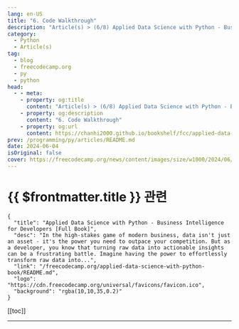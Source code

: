 ```yaml
---
lang: en-US
title: "6. Code Walkthrough"
description: "Article(s) > (6/8) Applied Data Science with Python - Business Intelligence for Developers [Full Book]"
category: 
  - Python
  - Article(s)
tag: 
  - blog
  - freecodecamp.org
  - py
  - python
head:
  - - meta:
    - property: og:title
      content: "Article(s) > (6/8) Applied Data Science with Python - Business Intelligence for Developers [Full Book]"
    - property: og:description
      content: "6. Code Walkthrough"
    - property: og:url
      content: https://chanhi2000.github.io/bookshelf/fcc/applied-data-science-with-python-book/6-code-walkthrough.html
prev: /programming/py/articles/README.md
date: 2024-06-04
isOriginal: false
cover: https://freecodecamp.org/news/content/images/size/w1000/2024/06/Applied-Data-Science-with-Python-Cover-Version-2--1-.png
---
```


# {{ $frontmatter.title }} 관련

```component VPCard
{
  "title": "Applied Data Science with Python - Business Intelligence for Developers [Full Book]",
  "desc": "In the high-stakes game of modern business, data isn't just an asset - it's the power you need to outpace your competition. But as a developer, you know that turning raw data into actionable insights can be a frustrating battle. Imagine having the power to effortlessly transform raw data into...",
  "link": "/freecodecamp.org/applied-data-science-with-python-book/README.md",
  "logo": "https://cdn.freecodecamp.org/universal/favicons/favicon.ico",
  "background": "rgba(10,10,35,0.2)"
}
```

[[toc]]

---

<SiteInfo
  name="Applied Data Science with Python - Business Intelligence for Developers [Full Book]"
  desc="In the high-stakes game of modern business, data isn't just an asset - it's the power you need to outpace your competition. But as a developer, you know that turning raw data into actionable insights can be a frustrating battle. Imagine having the power to effortlessly transform raw data into..."
  url="https://freecodecamp.org/news/applied-data-science-with-python-book/"
  logo="https://cdn.freecodecamp.org/universal/favicons/favicon.ico"
  preview="https://freecodecamp.org/news/content/images/size/w1000/2024/06/Applied-Data-Science-with-Python-Cover-Version-2--1-.png"/>

<!-- TODO: 작성 -->

<!-- 
## Code Walkthrough:

Now we'll go through the Python code piece by piece so you can put this project together yourself. I'll explain each section and its outcome within the context of retail sales analysis.

### Import Libraries:

```py
import pandas as pd
import numpy as np
import matplotlib.pyplot as plt
import seaborn as sns
from google.colab import drive
```

- **`pandas`:**  The cornerstone for data manipulation and analysis. Used for working with DataFrames (like spreadsheet structures).
- **`numpy`:** Provides tools for numerical computations, arrays, and mathematical functions.
- **`matplotlib.pyplot`:**  The core plotting library in Python, enabling creation of charts and graphs.
- **`seaborn`:** Builds on Matplotlib, offering a higher-level interface for attractive statistical visualizations.
- **`google.colab import drive`:** For working with Google Drive in a Colab environment, allowing file access.

### Data Loading and Preparation:

```py
drive.mount('/content/drive')
df = pd.read_csv(r"/content/sample_data/train.csv")
df.head()
df.info()
```

- **`drive.mount('/content/drive')`:** Mounts your Google Drive, enabling access to files within your Colab notebook.
<li>**`df = pd.read_csv(...)`:** Reads the CSV data file into a pandas DataFrame named 'df'.
<li>**`df.head()`:** Displays the first few rows of the DataFrame, giving a quick preview of the data.
<li>**`df.info()`:** Summarizes the DataFrame, showing column names, data types, and non-null counts.

### Handling Missing Data:

```py
null_count = df['Postal Code'].isnull().sum()
print(null_count)
df["Postal Code"].fillna(0, inplace = True)
df['Postal Code'] = df['Postal Code'].astype(int)
df.info()
```

- **`null_count = ...`:** Counts the number of missing values (`NaN`) in the 'Postal Code' column.
- **`df["Postal Code"].fillna(0, inplace = True)`:**  Replaces missing 'Postal Code' values with 0 directly in the DataFrame.
- **`df['Postal Code'] = ...astype(int)`:**  Converts the 'Postal Code' column to an integer data type.
- **`df.info()`:** Checks the DataFrame again to ensure data types and null values are handled correctly.

### Checking for Duplicates:

```py
if df.duplicated().sum() > 0: 
  print("Duplicates exist in the DataFrame.")
else:
  print("No duplicates found in the DataFrame.")
```

- **`df.duplicated().sum() > 0:`** This condition checks if there are any duplicated rows in the DataFrame.
- **`if...else`:** Prints an appropriate message indicating whether duplicates were found.

### Exploratory Data Analysis (EDA)

##### -customer-segmentation">Customer Segmentation

Our first step in understanding our customer base is to identify the different segments that exist within it. Let's see how the code helps us do this:

```py
types_of_customers = df['Segment'].unique()
print(types_of_customers)
```

This line of code takes a peek at your dataset's 'Segment' column and extracts all the unique values found within. It's likely that each of these values represents a distinct group of customers who share certain characteristics or behaviors.

Next, we want to know how big each of these segments is:

```py
number_of_customers = df['Segment'].value_counts().reset_index()
number_of_customers = number_of_customers.rename(columns={'Segment': 'Total Customers'})
print(number_of_customers.head())
```

This code snippet counts how many customers fall into each segment. To make the results easier to understand, we rename a column for clarity.

#### 1. Visualizing the Distribution

Now, let's create a pie chart to visualize the breakdown of our customer base:

```py
plt.pie(number_of_customers['count'], labels=number_of_customers['Total Customers'], autopct='%1.1f%%') 
plt.title('Distribution of Clients')
plt.show()
```

This pie chart gives us a quick visual understanding of the relative sizes of our customer segments.

#### 2. Analyzing Sales Across Segments

Knowing which segments are the most numerous is helpful, but which ones drive the most sales? Let's find out:

```py
sales_per_segment = df.groupby('Segment')['Sales'].sum().reset_index()
sales_per_segment = sales_per_segment.rename(columns={'Segment': 'Customer Type', 'Sales': 'Total Sales'})
print(sales_per_segment) 

# Bar Chart:
plt.bar(sales_per_segment['Customer Type'], sales_per_segment['Total Sales'])

# Labels and Title
plt.title('Sales per Customer Category')
plt.xlabel('Customer Type')
plt.ylabel('Total Sales')
plt.show()

# Pie Chart:
plt.pie(sales_per_segment['Total Sales'], labels=sales_per_segment['Customer Type'], autopct='%1.1f%%')

# Title
plt.title('Sales per Customer Category')
plt.show()
```

This code calculates the total sales generated by each customer segment. We then create bar and pie charts to visualize this sales performance, helping us identify the most valuable segments to the business.

#### 3. The Power of Segmentation

By understanding the composition of your customer base, their sizes, and how they contribute to sales, you gain valuable insights to guide your business strategy. This knowledge empowers you to  make informed decisions about marketing campaigns, resource allocation, and even product development to better serve your customers.

##### -customer-loyalty">Customer Loyalty

```py
customer_order_frequency = df.groupby(['Customer ID', 'Customer Name', 'Segment'])['Order ID'].count().reset_index()
customer_order_frequency.rename(columns={'Order ID': 'Total Orders'}, inplace=True)

repeat_customers = customer_order_frequency[customer_order_frequency['Total Orders'] >= 1]
repeat_customers_sorted = repeat_customers.sort_values(by='Total Orders', ascending=False)
print(repeat_customers_sorted.head(12).reset_index(drop=True))
```

- **`customer_order_frequency = ...`**: Calculates order frequency (count) for each unique customer.
<li>**`repeat_customers = ...`**: Isolates customers who have placed more than one order.
<li>**`repeat_customers_sorted = ...`**: Sorts repeat customers by their order frequency.
<li>**`print(...)`:** Displays top repeat customers.

**Finding Your Top-Spending Customers**

Identifying who spends the most at your store is valuable. This lets you focus your marketing efforts and create special programs for your most loyal, high-value customers. Let's break down how to do this with a bit of Python and pandas.

**Prerequisites:**

- You have a dataset (usually a CSV file) loaded into a pandas DataFrame named `df`.
<li>Your DataFrame includes columns like "Customer ID", "Customer Name", "Segment", and "Sales".

**Step 1: Group and Sum**

```py
customer_sales = df.groupby(['Customer ID', 'Customer Name', 'Segment'])['Sales'].sum().reset_index()
```

**Explanation:**

- We use `groupby` to bundle together all the purchases made by each unique customer (based on their ID and other details).
<li>We focus on the 'Sales' column and calculate the `sum` to get their total spending.
<li>`reset_index()` tidies up the output so it looks like a normal table again.

**Step 2: Sorting for the Top**

```py
top_spenders = customer_sales.sort_values(by='Sales', ascending=False)
```

**Explanation:**

- We take our `customer_sales` table and `sort_values` based on the 'Sales' column.
<li>`ascending=False` puts the customers with the highest spending at the top of our list.

**Step 3: Print the Results**

```py
print(top_spenders.head(10).reset_index(drop=True))
```

**Explanation:**

- `.head(10)` grabs the first 10 rows, showing our top 10 spenders.
- `.reset_index(drop=True)` gives our results a clean index from 0 to 9, making it easier to read.

**The Output:**

You'll get a nice table showing your top customers, their details, and their total spending.

Now that you know who your top spenders are, you can:

- **Target promotions directly to them:** They're likely to be receptive to offers and new products.
- **Build loyalty programs:** Reward their spending with exclusive benefits.
- **Personalize their experience:** Use their purchase history to recommend other things they might like.

##### -understanding-your-shipping-methods">Understanding Your Shipping Methods

Let's figure out which shipping options your customers use most often. This helps you make sure you're offering the right choices and can spot any potential areas for improvement.

**Prerequisites**

- You have your sales data loaded as a pandas DataFrame named `df`.
- This DataFrame has a column named 'Ship Mode' that indicates the shipping method used for each order.

**Step 1:  What Shipping Methods Do You Offer?**

```py
types_of_customers = df['Ship Mode'].unique()
print(types_of_customers)
```

**Explanation:**

- We grab the 'Ship Mode' column and find all the `unique` shipping options within it.
<li>This line neatly prints a list of the different shipping methods you use.

**Step 2: How Popular is Each Method?**

```py
shipping_model = df['Ship Mode'].value_counts().reset_index()
shipping_model = shipping_model.rename(columns={'index':'Use Frequency', 'Ship Mode': 'Mode of Shipment', 'count' : 'Use Frequency'})
print(shipping_model)
```

**Explanation:**

- `value_counts()` counts how many times each shipping method appears in your data.
<li>We do some tidying up with `reset_index()` and `rename()` to make the output look like a clear table.
<li>You now have a table showing each 'Mode of Shipment' and its 'Use Frequency'!

**Step 3: Visualizing the Results**

```py
plt.pie(shipping_model['Use Frequency'], labels=shipping_model['Mode of Shipment'], autopct='%1.1f%%') 
plt.title('Popular Mode Of Shipment')
plt.show()
```

**Explanation:**

- We create a pie chart to visualize how much each shipping method is used. Each slice represents a method, and its size shows its popularity.
<li>`autopct='%1.1f%%'` adds percentages to the pie chart for clarity.

**What This Tells You**:

- **Customer Preferences:** See which shipping methods are most popular. Do customers lean towards speed or affordability?
<li>**Potential for Improvement:** Are any important shipping methods rarely used? Maybe they're too expensive, or customers aren't aware of them.
<li>**Data for Decisions:** Use this info to negotiate better rates with carriers, offer shipping options your customers want, and streamline your operations.

##### -exploring-sales-across-locations">Exploring Sales Across Locations

Knowing where your customers are coming from and where the most sales happen is valuable for targeting your efforts. Let's dive into the code.

**Prerequisites**

- You have a pandas DataFrame named `df`.
<li>It contains columns named 'State' and 'City' (representing customer locations) and 'Sales'.

**Step 1: Customers by State**

```py
state = df['State'].value_counts().reset_index()
state = state.rename(columns={'index':'State', 'State':'Number_of_customers'})
print(state.head(20))
```

**Explanation:**

- We count how many customers are in each state using `value_counts()`.
<li>We tidy up the output and rename columns for clarity.
<li>This shows a table of states with the 'Number_of_customers' in each.

**Step 2: Customers by City**

```py
city = df['City'].value_counts().reset_index()
city= city.rename(columns={'index':'City', 'City':'Number_of_customers'})
print(city.head(15))
```

**Explanation:**

- Very similar to the above, but we focus on 'City' to see customer concentration within states.
<li>This gives you a table of your top cities based on customer count.

**Step 3: Sales by State**

```py
state_sales = df.groupby(['State'])['Sales'].sum().reset_index()
top_sales = state_sales.sort_values(by='Sales', ascending=False)
print(top_sales.head(20).reset_index(drop=True))
```

**Explanation:**

- We group by 'State' and sum the 'Sales' to see total spending per state.
<li>Sorting shows your top-earning states.

**Step 4: Sales by City**

```py
city_sales = df.groupby(['City'])['Sales'].sum().reset_index()
top_city_sales = city_sales.sort_values(by='Sales', ascending=False)
print(top_city_sales.head(20).reset_index(drop=True))
```

**Explanation:**

- Again, we group, but now by 'City' to find total sales per city.
<li>Sorting reveals your highest-earning cities overall.

**Step 5: Sales by State and City (Optional)**

```py
state_city_sales = df.groupby(['State','City'])['Sales'].sum().reset_index()
print(state_city_sales.head(20))
```

**Explanation:**

- Combines 'State' and 'City' for maximum detail about where your sales are concentrated.

**Insights You Gain**:

- **Target Marketing:** Focus on high-performing states/cities where your customer base is large.
<li>**Expansion Planning:** Spot states with lots of customers but low sales - maybe there's room to grow.
<li>**Localize Offers:** Tailor promotions to specific locations based on their spending habits.

##### -exploring-your-product-mix">Exploring Your Product Mix

Understanding what products drive your sales is crucial. Let's break down how your code helps you analyze this.

**Prerequisites**

- You have a pandas DataFrame named `df`.
<li>It contains columns named 'Category' (broad product type), 'Sub-Category' (more specific product type), and 'Sales'.

**Step 1: What Products Do You Carry?**

```py
products = df['Category'].unique()
print(products)

product_subcategory = df['Sub-Category'].unique()
print(product_subcategory)
```

**Explanation:**

- We use `.unique()` to find all the different categories and sub-categories in your inventory.
<li>This provides a snapshot of your product offerings.

**Step 2: How Many Sub-Categories?**

```py
product_subcategory = df['Sub-Category'].nunique()
print(product_subcategory)
```

**Explanation:**

- `.nunique()` counts the number of unique sub-categories, showing the breadth of your product selections within broader categories.

**Step 3: Category and Sub-Category Breakdown**

```py
subcategory_count = df.groupby('Category')['Sub-Category'].nunique().reset_index()
subcategory_count = subcategory_count.sort_values(by='Sub-Category', ascending=False)
print(subcategory_count)
```

**Explanation:**

- We group by 'Category' and count the unique sub-categories within each.
<li>Sorting reveals which categories offer the greatest product variety.

**Step 4: Sales by Category and Sub-Category**

```py
subcategory_count_sales = df.groupby(['Category','Sub-Category'])['Sales'].sum().reset_index()
print(subcategory_count_sales)
```

**Explanation:**

- We get granular, grouping by both 'Category' and 'Sub-Category' to calculate total sales for each combination.
<li>This helps spot your best-selling individual products as well as strong categories.

**Step 5: Top Categories by Sales**

```py
product_category = df.groupby(['Category'])['Sales'].sum().reset_index()
top_product_category = product_category.sort_values(by='Sales', ascending=False)
print(top_product_category.reset_index(drop=True))

# Plotting a pie chart
plt.pie(...) # Your pie chart code
```

**Explanation:**

- We group by 'Category' and sum 'Sales' to get total revenue per category.
<li>Sorting shows your top earners.
<li>The pie chart visualizes the contribution of each category to overall sales

**Step 6: Top Sub-Categories by Sales**

```py
product_subcategory = df.groupby(['Sub-Category'])['Sales'].sum().reset_index()
top_product_subcategory = product_subcategory.sort_values(by='Sales', ascending=False)
print(top_product_subcategory.reset_index(drop=True))

# Bar Chart
top_product_subcategory = ... # Your bar chart code
```

**Explanation:**

- We focus on 'Sub-Category' to reveal your best-selling individual product types.
<li>The bar chart ranks sub-categories by their sales contribution.

**Insights You Gain**:

- **Inventory Decisions:** Stock up on items in high-performing categories and sub-categories. Consider phasing out those that sell poorly.
<li>**Spot Niche Success:** Uncover less-obvious sub-categories with surprising sales potential, suggesting areas to expand.
<li>**Targeted Promotions:** Design promotions around your top-performing categories or individual products.

##### -product-analysis">Product Analysis

Let's do a walkthrough of the sales analysis code, ensuring we cover each section and its role in understanding trends over time.

**Prerequisites**

- You have a pandas DataFrame named `df`.
<li>It contains columns named 'Order Date' (representing when orders were placed) and 'Sales'.

**Step 1:  Preparing Your Date Data**

```py
# Convert the "Order Date" column to datetime format
df['Order Date'] = pd.to_datetime(df['Order Date'], dayfirst=True)
```

**Explanation:**

- We use `pd.to_datetime()` to transform 'Order Date' into a format pandas can work with for time-based analysis.
<li>`dayfirst=True` might be needed if your dates are in a format like "Day/Month/Year."

**Step 2: Yearly Sales Analysis**

```py
# Group by year and calculate total sales
yearly_sales = df.groupby(df['Order Date'].dt.year)['Sales'].sum().reset_index()
yearly_sales = yearly_sales.rename(columns={'Order Date': 'Year', 'Sales':'Total Sales'})
print(yearly_sales)

# Bar Graph
plt.bar(yearly_sales['Year'], yearly_sales['Total Sales']) 
# ... (labels and plotting code) 

# Line Graph
plt.plot(yearly_sales['Year'], yearly_sales['Total Sales'], marker='o', linestyle='-')
# ... (labels and plotting code)
```

**Explanation:**

- We group by the year portion of 'Order Date' and sum the 'Sales' for each year.
- This table shows your annual sales figures.
- The bar graph visualizes annual sales with each bar representing a year.
- The line graph connects your yearly sales data points, highlighting trends across time.

**Step 3: Quarterly Sales (2018 Example)**

```py
# Filter data for 2018 
year_sales = df[df['Order Date'].dt.year == 2018]

# Quarterly sales for 2018
quarterly_sales = year_sales.resample('Q', on='Order Date')['Sales'].sum().reset_index()
quarterly_sales = quarterly_sales.rename(columns={'Order Date': 'Quarter', 'Sales':'Total Sales'})
print(quarterly_sales)

# Line graph for 2018 quarterly sales
plt.plot(quarterly_sales['Quarter'], quarterly_sales['Total Sales'], marker='o', linestyle='--')
# ... (labels and plotting code)
```

**Explanation:**

- We isolate the data for 2018.
<li>`.resample('Q')` groups by quarter, summing 'Sales'.
<li>The table shows your quarterly sales for 2018.
<li>The line graph plots quarterly sales, potentially revealing seasonal patterns within the year.

**Step 4: Monthly Sales (2018 Example)**

```py
# Monthly sales for 2018
monthly_sales = year_sales.resample('M', on='Order Date')['Sales'].sum().reset_index()
monthly_sales = monthly_sales.rename(columns={'Order Date':'Month', 'Sales':'Total Montly Sales'})
print(monthly_sales)  

# Line graph for 2018 monthly sales
plt.plot(monthly_sales['Month'], monthly_sales['Total Montly Sales'], marker='o', linestyle='--')
# ... (labels and plotting code)
```

**Explanation:**

- Very similar to quarterly, but  `.resample('M')` groups by month for more fine-grained insights.
<li>The table shows your monthly sales for 2018.
<li>The line graph can uncover even shorter-term trends or month-specific spikes.

**Insights You Gain**:

- **Overall Growth:** Do sales increase year-over-year?
<li>**Seasonality:** Are there busy and slow periods during the year?
<li>**Short-Term Fluctuations:** Spot months with unusual sales patterns needing further investigation.

##### -sales-trends">Sales Trends

Are your sales peaking at the right times? Do you spot the early signs of upcoming slowdowns? Let's decipher the code to find the answers.

**Prerequisites:**

- You have a pandas DataFrame named `df`.
<li>It contains columns named 'Order Date' and 'Sales'.

**Step 1: Prepare Your Data**

```py
# Convert the "Order Date" column to datetime format
df['Order Date'] = pd.to_datetime(df['Order Date'], dayfirst=True)
```

**Explanation:**

- `pd.to_datetime()` transforms the 'Order Date' column into a format suitable for time-based analysis.
<li>`dayfirst=True` might be needed if your dates are in a format like "Day/Month/Year."

**Step 2: Monthly Sales Trends**

```py
# Group by months and calculate total sales
monthly_sales = df.groupby(df['Order Date'].dt.to_period('M'))['Sales'].sum() 

# Plot monthly sales trends
plt.figure(figsize=(12, 26))  
plt.subplot(3, 1, 1) 
monthly_sales.plot(kind='line', marker='o') 
# ... (labels and plotting code)
```

**Explanation:**

- `.dt.to_period('M')` groups dates by month.
<li>`['Sales'].sum()` calculates total sales per month.
<li>`kind='line'`, `marker='o'` create a line plot with markers for visual clarity.

**Step 3: Quarterly and Yearly Trends**

```py
# Code for quarterly sales (very similar to monthly)
quarterly_sales = df.groupby(df['Order Date'].dt.to_period('Q'))['Sales'].sum() 
# ... (plotting code)

# Code for yearly sales 
yearly_sales = df.groupby(df['Order Date'].dt.to_period('Y'))['Sales'].sum() 
# ... (plotting code)
```

**Explanation:**

- The structure mirrors the monthly sales analysis. We change `to_period()` to 'Q' for quarters and 'Y' for years.

**Step 4: Daily Sales Over Time**

```py
# Group by "Order Date" and calculate the sum of sales
df_summary = df.groupby('Order Date')['Sales'].sum().reset_index()

# Create a line plot
plt.figure(figsize=(30, 8))
plt.plot(df_summary['Order Date'], df_summary['Sales'], marker='o', linestyle='-')
# ... (labels and plotting code)
```

**Explanation:**

- We group directly by 'Order Date' without any date conversion for a day-by-day sales view.
<li>This line plot can reveal very short-term fluctuations or spikes in sales.

**What You Gain From These Visualizations**:

- **Monthly Trends:** Identify seasonal sales patterns across the year.
<li>**Quarterly Trends:** Spot broader trends, perhaps tied to business cycles or marketing efforts.
<li>**Yearly Trends:** Observe long-term growth, decline, or stagnation in your sales.
<li>**Daily Fluctuation**s: Pinpoint specific days with unusually high or low sales, potentially needing more investigation.

##### -geographical-mapping-analysis">Geographical Mapping Analysis

Ready to target your marketing dollars? Let's visualize your sales by state to pinpoint areas with the most potential.

**Prerequisites:**

- You have a pandas DataFrame named `df`.
<li>It contains columns named 'State' (full state names) and 'Sales'.

**Step 1: Import Libraries**

```py
import plotly.graph_objects as go 
from plotly.subplots import make_subplots 
import plotly.io as pio
```

**Explanation:**

- `plotly.graph_objects` provides tools for creating interactive Plotly graphs, including choropleth maps.
<li>`plotly.subplots` is for complex layouts with multiple plots (not used in this specific code).
<li>`plotly.io` prepares Plotly for use in a Jupyter Notebook environment.

**Step 2: State Mapping**

```py
all_state_mapping = { ... } # Your dictionary mapping state names to abbreviations
```

**Explanation:** 

- Creates a dictionary for converting full state names to their standard 2-letter abbreviations, which are used by Plotly for map labels.

**Step 3: Prepare Data**

```py
# Add Abbreviation
df['Abbreviation'] = df['State'].map(all_state_mapping)

# Calculate Sales per State
sum_of_sales = df.groupby('State')['Sales'].sum().reset_index()

# Add Abbreviation to sum_of_sales (for joining later in Plotly)
sum_of_sales['Abbreviation'] = sum_of_sales['State'].map(all_state_mapping)
```

**Explanation:**

- We add a new 'Abbreviation' column to the main DataFrame.
<li>We group by 'State' and calculate total 'Sales' for each state.
<li>We add the 'Abbreviation' column to the sales summary, too, to connect it with the map data.

**Step 4: Create Choropleth Map (Plotly)**

```py
fig = go.Figure(data=go.Choropleth(
    locations=sum_of_sales['Abbreviation'], # State abbreviations
    locationmode='USA-states', 
    z=sum_of_sales['Sales'], # Sales values determine color intensity
    hoverinfo='location+z', # Hover shows state + sales value
    showscale=True # Add a color scale for interpreting values visually
))

fig.update_geos(projection_type="albers usa") 
fig.update_layout(
    geo_scope='usa',
    title='Total Sales by U.S. State'
)

fig.show()
```

**Explanation:**

- `go.Choropleth` creates a US map where state colors represent sales figures.
- `update_geos` and `geo_scope` are for proper map display.

**Step 5: Horizontal Bar Graph (Seaborn)**

```py
# Calculate sales per state (repeated - you already have this)
sum_of_sales = ... 

# Sort by sales in descending order
sum_of_sales = sum_of_sales.sort_values(by='Sales', ascending=False)

# Create bar graph
plt.figure(figsize=(10, 13))
ax = sns.barplot(x='Sales', y='State', data=sum_of_sales, errorbar=None)
# ... (labels and plotting code)
```

**Explanation:**

- We re-calculate our sales summary (this was already done earlier).
- Sorting positions states with the highest sales at the top.
- Seaborn's `barplot` creates a horizontal bar chart for easy state name reading.

**Insights You Gain**:

- **Geographical Sales Leaders:** See which states drive the most sales.
- **Regional Variations:** Spot high-performing and underperforming regions at a glance.
- **Interactive Details (Map):** Hover over states for precise sales figures.

##### Sales Data by Category

This will help you make smarter inventory and shipping decisions. Let's analyze how your categories, sub-categories, and shipping choices impact sales.

**Prerequisites:**

- You have a pandas DataFrame named `df`.
- It contains columns named 'Category', 'Sub-Category', 'Ship Mode', and 'Sales'.

**Step 1: Import Plotly Express**

```py
import plotly.express as px
```

**Explanation:**  

- We use Plotly Express for its high-level functions that streamline complex visualization creation.

**Step 2: Prepare Data for Pie Chart**

```py
# Summarize sales by Category and Sub-Category
df_summary = df.groupby(['Category', 'Sub-Category'])['Sales'].sum().reset_index()
```

**Explanation:**

- We group by both 'Category' and 'Sub-Category', summing 'Sales' to get total sales for each combination.

**Step 3: Create a Nested Pie Chart**

```py
fig = px.sunburst(df_summary, path=['Category', 'Sub-Category'], values='Sales')
fig.show()
```

**Explanation:**

- `px.sunburst` creates a hierarchical pie chart where the outer ring represents categories and inner slices represent sub-categories.
- `path` specifies the hierarchical structure.
- `values` determines the size of each slice based on sales contribution.

**Step 4: Prepare Data for Treemap**

```py
# Summarize sales (with Ship Mode)
df_summary = df.groupby(['Category', 'Ship Mode', 'Sub-Category'])['Sales'].sum().reset_index()
```

**Explanation:**

- We expand the grouping to include 'Ship Mode', calculating sales at an even more granular level.

**Step 5: Create a Treemap**

```py
fig = px.treemap(df_summary, path=['Category', 'Ship Mode', 'Sub-Category'], values='Sales')
fig.show()
```

**Explanation:**

- `px.treemap` creates a visualization where rectangles represent hierarchical data.
- Larger rectangles denote higher sales.
- This lets you compare sales performance across different category/sub-category/shipping method combinations.

**Insights You Gain**:

**Nested Pie Chart**

- Dominant categories and their top-selling sub-categories.
- Relative sales contribution of each sub-category within a broader category.

**Treemap**

- Sales performance within category/sub-category/shipping method combinations.
- Quickly spot the most profitable combinations.

**Benefits of Using Plotly Express**

- **Interactive visualizations:** Hover for details, zoom, explore the data.
- **Concise code:** Create complex visuals with minimal code.

### Full Code:

Here is the full code we have written:

```py
# importation of python libraries

import pandas as pd
import numpy as np
import matplotlib.pyplot as plt
import seaborn as sns



from google.colab import drive
drive.mount('/content/drive')

df = pd.read_csv(r"/content/sample_data/train.csv")

df.head()

df.info()

# calculating number of null values in column postal code

null_count = df['Postal Code'].isnull().sum()
print(null_count)

# filling null values
df["Postal Code"].fillna(0, inplace = True)

df['Postal Code'] = df['Postal Code'].astype(int)

df.info()

df.describe()

### Checking for duplicates

if df.duplicated().sum() > 0:  #
    print("Duplicates exist in the DataFrame.")
else:
    print("No duplicates found in the DataFrame.")

# Exploratory Data Analysis
## Customer Analysis

df.head(3)

### Customer segmentation

- Group customers based on segments

# Types of customers

types_of_customers = df['Segment'].unique()
print(types_of_customers)

# Count unique values in 'Segment' and reset the index to turn them into a column
number_of_customers = df['Segment'].value_counts().reset_index()

# Correct the renaming of columns based on your requirements
number_of_customers = number_of_customers.rename(columns={'Segment': 'Total Customers'})

# Print the renamed DataFrame to confirm correct renaming
print(number_of_customers.head())

plt.pie(number_of_customers['count'], labels=number_of_customers['Total Customers'], autopct='%1.1f%%')

# Set the title of the pie chart
plt.title('Distribution of Clients')
plt.show()
print(number_of_customers.columns)

# Customers and Sales

# Group the data by the "Segment" column and calculate the total sales for each segment

sales_per_segment = df.groupby('Segment')['Sales'].sum().reset_index()
sales_per_segment = sales_per_segment.rename(columns={'Segment': 'Customer Type', 'Sales': 'Total Sales'})

print(sales_per_segment)

# Ploting a bar graph

plt.bar(sales_per_segment['Customer Type'], sales_per_segment['Total Sales'])

# Labels
plt.title('Sales per Customer Category')
plt.xlabel('Customer Type')
plt.ylabel('Total Sales')

plt.show()


plt.pie(sales_per_segment['Total Sales'], labels=sales_per_segment['Customer Type'], autopct='%1.1f%%')

# Set the title of the pie chart
plt.title('Sales per Customer Category')
plt.show()

# Number of customers in each segment

customer_segmentation = df['Segment'].value_counts().reset_index()
customer_segmentation = customer_segmentation.rename(columns={'index': 'Customer Type', 'Segment': 'Total Customers'})

# customer_segmentation = df['Segment'].value_counts().reset_index().rename(columns={'index': 'Customer Type', 'Segment': 'Total Customers'})

print(customer_segmentation)

**Customer Loyalty**
- Examine the repeat purchase behavior of customers

df.head(2)

# Group the data by Customer ID, Customer Name, Segments, and calculate the frequency of orders for each customer
customer_order_frequency = df.groupby(['Customer ID', 'Customer Name', 'Segment'])['Order ID'].count().reset_index()

# Rename the column to represent the frequency of orders
customer_order_frequency.rename(columns={'Order ID': 'Total Orders'}, inplace=True)

# Identify repeat customers (customers with order frequency greater than 1)
repeat_customers = customer_order_frequency[customer_order_frequency['Total Orders'] >= 1]

# Sort "repeat_customers" in descending order based on the "Order Frequency" column
repeat_customers_sorted = repeat_customers.sort_values(by='Total Orders', ascending=False)

# Print the result- the first 10 and reset index
print(repeat_customers_sorted.head(12).reset_index(drop=True))

### Sales by Customer
- Identify top-spending customers based on their total purchase amount

# Group the data by customer IDs and calculate the total purchase (sales) for each customer
customer_sales = df.groupby(['Customer ID', 'Customer Name', 'Segment'])['Sales'].sum().reset_index()

# Sort the customers based on their total purchase in descending order to identify top spenders
top_spenders = customer_sales.sort_values(by='Sales', ascending=False)

# Print the top-spending customers
print(top_spenders.head(10).reset_index(drop=True))

### Shipping

# Types of Shipping methods

types_of_customers = df['Ship Mode'].unique()
print(types_of_customers)

df.head(2)

# Frequency of use of a shipping methods

shipping_model = df['Ship Mode'].value_counts().reset_index()
shipping_model = shipping_model.rename(columns={'index':'Use Frequency', 'Ship Mode': 'Mode of Shipment', 'count' : 'Use Frequency'})

print(shipping_model)

# Plotting a Pie chart

plt.pie(shipping_model['Use Frequency'], labels=shipping_model['Mode of Shipment'], autopct='%1.1f%%')

# Set the title of the pie chart
plt.title('Popular Mode Of Shipment')
plt.show()

### Geographical Analysis

# Customers per state

state = df['State'].value_counts().reset_index()
state = state.rename(columns={'index':'State', 'State':'Number_of_customers'})

print(state.head(20))

# Customers per city

city = df['City'].value_counts().reset_index()
city= city.rename(columns={'index':'City', 'City':'Number_of_customers'})

print(city.head(15))

# Sales per state

# Group the data by state and calculate the total purchases (sales) for each state
state_sales = df.groupby(['State'])['Sales'].sum().reset_index()

# Sort the states based on their total sales in descending order to identify top spenders
top_sales = state_sales.sort_values(by='Sales', ascending=False)

# Print the states
print(top_sales.head(20).reset_index(drop=True))

# Group the data by state and calculate the total purchase (sales) for each city
city_sales = df.groupby(['City'])['Sales'].sum().reset_index()

# Sort the cities based on their sales in descending order to identify top cities
top_city_sales = city_sales.sort_values(by='Sales', ascending=False)

# Print the states
print(top_city_sales.head(20).reset_index(drop=True))

state_city_sales = df.groupby(['State','City'])['Sales'].sum().reset_index()

print(state_city_sales.head(20))
```

<h1 id="heading-this-is-formatted-as-code">This is formatted as code</h1>
<pre>`
## Product Analysis

### Product Category Analysis

- Investigate the sales performance of different product

# Types of products in the Stores

products = df['Category'].unique()
print(products)

product_subcategory = df['Sub-Category'].unique()
print(product_subcategory)

# Types of sub category

product_subcategory = df['Sub-Category'].nunique()
print(product_subcategory)

# Group the data by product category and how many sub-category it has
subcategory_count = df.groupby('Category')['Sub-Category'].nunique().reset_index()
# sort by ascending order
subcategory_count = subcategory_count.sort_values(by='Sub-Category', ascending=False)
# Print the states
print(subcategory_count)

subcategory_count_sales = df.groupby(['Category','Sub-Category'])['Sales'].sum().reset_index()

print(subcategory_count_sales)

# Group the data by product category versus the sales from each product category
product_category = df.groupby(['Category'])['Sales'].sum().reset_index()

# Sort the product category in their descending order and identify top product category
top_product_category = product_category.sort_values(by='Sales', ascending=False)

# Print the states
print(top_product_category.reset_index(drop=True))

# Plotting a pie chart
plt.pie(top_product_category['Sales'], labels=top_product_category['Category'], autopct='%1.1f%%')

# set the labels of the pie chart
plt.title('Top Product Categories Based on Sales')

plt.show()

# Group the data by product sub category versus the sales
product_subcategory = df.groupby(['Sub-Category'])['Sales'].sum().reset_index()

# Sort the product category in their descending order and identify top product category
top_product_subcategory = product_subcategory.sort_values(by='Sales', ascending=False)

# Print the states
print(top_product_subcategory.reset_index(drop=True))

top_product_subcategory = top_product_subcategory.sort_values(by='Sales', ascending=True)

# Ploting a bar graph

plt.barh(top_product_subcategory['Sub-Category'], top_product_subcategory['Sales'])

# Labels
plt.title('Top Product Categories Based on Sales')
plt.xlabel('Product Sub-Category')
plt.ylabel('Total Sales')
plt.xticks(rotation=0)

plt.show()


## Sales

# Convert the "Order Date" column to datetime format

df['Order Date'] = pd.to_datetime(df['Order Date'], dayfirst=True)

# Group the data by years and calculate the total sales amount for each year
yearly_sales = df.groupby(df['Order Date'].dt.year)['Sales'].sum()

yearly_sales = yearly_sales.reset_index()
yearly_sales = yearly_sales.rename(columns={'Order Date': 'Year', 'Sales':'Total Sales'})

# yearly_sales =
# Print the total sales for each year
print(yearly_sales)

# Ploting a bar graph

plt.bar(yearly_sales['Year'], yearly_sales['Total Sales'])

# Labels
plt.title('Yearly Sales')
plt.xlabel('Year')
plt.ylabel('Total Sales')
plt.xticks(rotation=45)

plt.show()


# Create a line graph for total sales by year
plt.plot(yearly_sales['Year'], yearly_sales['Total Sales'], marker='o', linestyle='-')
plt.xlabel('Year')
plt.ylabel('Total Sales')
plt.title('Total Sales by Year')

# Display the plot
plt.tight_layout()

plt.show()

# Convert the "Order Date" column to datetime format
df['Order Date'] = pd.to_datetime(df['Order Date'], dayfirst=True)

# Filter the data for the year 2018
year_sales = df[df['Order Date'].dt.year == 2018]

# Calculate the quarterly sales for 2018
quarterly_sales = year_sales.resample('Q', on='Order Date')['Sales'].sum()

quarterly_sales = quarterly_sales.reset_index()
quarterly_sales = quarterly_sales.rename(columns={'Order Date': 'Quarter', 'Sales':'Total Sales'})


print("Quarterly Sales for 2018:")
print(quarterly_sales)

# Create a line graph for total sales by year
plt.plot(quarterly_sales['Quarter'], quarterly_sales['Total Sales'], marker='o', linestyle='--')

plt.xlabel('Year')
plt.ylabel('Total Sales')
plt.title('Total Sales by Year')

# Display the plot
plt.tight_layout()
plt.xticks(rotation=75)

plt.show()

# Convert the "Order Date" column to datetime format
df['Order Date'] = pd.to_datetime(df['Order Date'], dayfirst=True)

# Filter the data for the year 2018
year_sales = df[df['Order Date'].dt.year == 2018]

# Calculate the monthly sales for 2018
monthly_sales = year_sales.resample('M', on='Order Date')['Sales'].sum()

# Renaming the columns
monthly_sales = monthly_sales.reset_index()
monthly_sales = monthly_sales.rename(columns={'Order Date':'Month', 'Sales':'Total Montly Sales'})

# Print the monthly and quarterly sales for 2018
print("Monthly Sales for 2018:")
print(monthly_sales)


# Create a line graph for total sales by year
plt.plot(monthly_sales['Month'], monthly_sales['Total Montly Sales'], marker='o', linestyle='--')

plt.xlabel('Year')
plt.ylabel('Total Sales')
plt.title('Total Sales by Month')

# Display the plot
plt.tight_layout()
plt.xticks(rotation=75)

plt.show()

## Sales Trends

# Convert the "Order Date" column to datetime format
df['Order Date'] = pd.to_datetime(df['Order Date'], dayfirst=True)

# Group the data by months and calculate the total sales amount for each month
monthly_sales = df.groupby(df['Order Date'].dt.to_period('M'))['Sales'].sum()

# Plot the sales trends for months
plt.figure(figsize=(12, 26))

# Monthly Sales Trend
plt.subplot(3, 1, 1)
monthly_sales.plot(kind='line', marker='o')
plt.title('Monthly Sales Trend')
plt.xlabel('Month')
plt.ylabel('Sales Amount')

# Adjust layout and display the plots
# plt.tight_layout()
plt.show()

# Assuming you have a DataFrame named "df" with columns "Order Date" and "Sales amount"

# Convert the "Order Date" column to datetime format
df['Order Date'] = pd.to_datetime(df['Order Date'], dayfirst=True)

# Group the data by quarters and calculate the total sales amount for each quarter
quarterly_sales = df.groupby(df['Order Date'].dt.to_period('Q'))['Sales'].sum()

# Plot the sales trends for months, quarters, and years
plt.figure(figsize=(12, 20))

# Quarterly Sales Trend
plt.subplot(3, 1, 2)
quarterly_sales.plot(kind='line', marker='o')
plt.title('Quarterly Sales Trend')
plt.xlabel('Quarter')
plt.ylabel('Sales Amount')

# Adjust layout and display the plots
#plt.tight_layout()
plt.show()

# Assuming you have a DataFrame named "df" with columns "Order Date" and "Sales amount"

# Convert the "Order Date" column to datetime format
df['Order Date'] = pd.to_datetime(df['Order Date'], dayfirst=True)

# Group the data by years and calculate the total sales amount for each year
yearly_sales = df.groupby(df['Order Date'].dt.to_period('Y'))['Sales'].sum()

# Plot the sales trends for quarters
plt.figure(figsize=(12, 26))

# Yearly Sales Trend
plt.subplot(3, 1, 3)
yearly_sales.plot(kind='line', marker='o')
plt.title('Yearly Sales Trend')
plt.xlabel('Year')
plt.ylabel('Sales Amount')

# Adjust layout and display the plots

plt.show()

# Group by "Order Date" and calculate the sum of sales
df_summary = df.groupby('Order Date')['Sales'].sum().reset_index()

# Create a line plot
plt.figure(figsize=(30, 8))
plt.plot(df_summary['Order Date'], df_summary['Sales'], marker='o', linestyle='-')
plt.xlabel('Order Date')
plt.ylabel('Sales')
plt.title('Sales Over Time')
plt.grid(True)
plt.show()

import plotly.graph_objects as go
from plotly.subplots import make_subplots

# Initialize Plotly in Jupyter Notebook mode
import plotly.io as pio

# Create a mapping for all 50 states
all_state_mapping = {
    "Alabama": "AL", "Alaska": "AK", "Arizona": "AZ", "Arkansas": "AR",
    "California": "CA", "Colorado": "CO", "Connecticut": "CT", "Delaware": "DE",
    "Florida": "FL", "Georgia": "GA", "Hawaii": "HI", "Idaho": "ID", "Illinois": "IL",
    "Indiana": "IN", "Iowa": "IA", "Kansas": "KS", "Kentucky": "KY", "Louisiana": "LA",
    "Maine": "ME", "Maryland": "MD", "Massachusetts": "MA", "Michigan": "MI", "Minnesota": "MN",
    "Mississippi": "MS", "Missouri": "MO", "Montana": "MT", "Nebraska": "NE", "Nevada": "NV",
    "New Hampshire": "NH", "New Jersey": "NJ", "New Mexico": "NM", "New York": "NY",
    "North Carolina": "NC", "North Dakota": "ND", "Ohio": "OH", "Oklahoma": "OK",
    "Oregon": "OR", "Pennsylvania": "PA", "Rhode Island": "RI", "South Carolina": "SC",
    "South Dakota": "SD", "Tennessee": "TN", "Texas": "TX", "Utah": "UT", "Vermont": "VT",
    "Virginia": "VA", "Washington": "WA", "West Virginia": "WV", "Wisconsin": "WI", "Wyoming": "WY"
}

# Add the Abbreviation column to the DataFrame
df['Abbreviation'] = df['State'].map(all_state_mapping)

# Group by state and calculate the sum of sales
sum_of_sales = df.groupby('State')['Sales'].sum().reset_index()

# Add Abbreviation to sum_of_sales
sum_of_sales['Abbreviation'] = sum_of_sales['State'].map(all_state_mapping)

# Create a choropleth map using Plotly
fig = go.Figure(data=go.Choropleth(
    locations=sum_of_sales['Abbreviation'],
    locationmode='USA-states',
    z=sum_of_sales['Sales'],
    hoverinfo='location+z',
    showscale=True
))

fig.update_geos(projection_type="albers usa")
fig.update_layout(
    geo_scope='usa',
    title='Total Sales by U.S. State'
)

fig.show()

# Group by state and calculaye the sum of sales
sum_of_sales = df.groupby('State')['Sales'].sum().reset_index()

# Sort the DataFrame by the 'Sales' column in descending order
sum_of_sales = sum_of_sales.sort_values(by='Sales', ascending=False)

# Create a horinzontal bar graph
plt.figure(figsize=(10, 13))
ax = sns.barplot(x='Sales', y='State', data=sum_of_sales, errorbar=None)

plt.xlabel('Sales')
plt.ylabel('State')
plt.title('Total Sales by State')
plt.show()

import plotly.express as px

# Summarize the Sales data by Category and Sub-Category
df_summary = df.groupby(['Category', 'Sub-Category'])['Sales'].sum().reset_index()

# Create a nested pie chart
fig = px.sunburst(
    df_summary, path=['Category', 'Sub-Category'], values='Sales')

fig.show()

# Summarize the Sales data by Category, Ship Mode and Sub-Category
df_summary = df.groupby(['Category', 'Ship Mode', 'Sub-Category'])['Sales'].sum().reset_index()

#Create a treemap
fig = px.treemap(df_summary, path=['Category', 'Ship Mode', 'Sub-Category'], values='Sales')

fig.show()
```

-->

